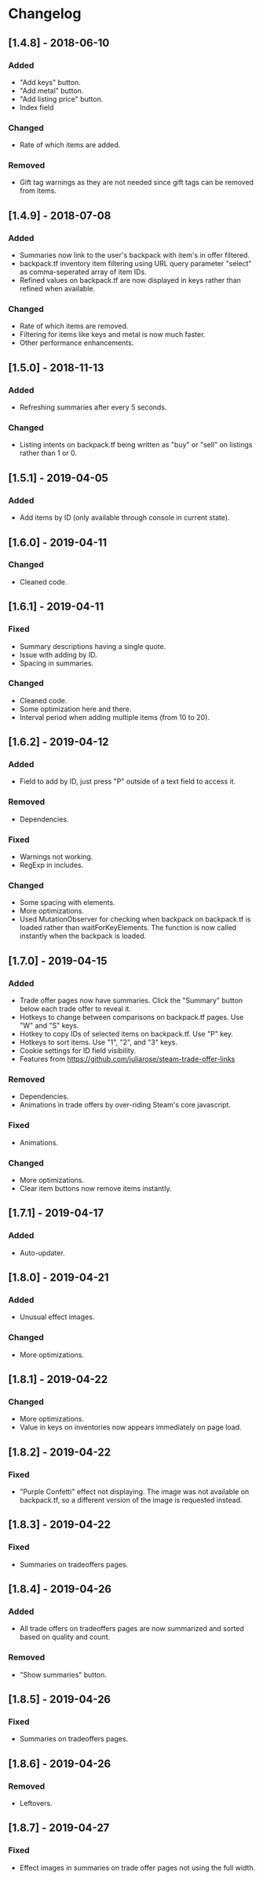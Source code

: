 # Changelog

## [1.4.8] - 2018-06-10
### Added
- "Add keys" button.
- "Add metal" button.
- "Add listing price" button.
- Index field

### Changed
- Rate of which items are added.

### Removed
- Gift tag warnings as they are not needed since gift tags can be removed from items.

## [1.4.9] - 2018-07-08
### Added
- Summaries now link to the user's backpack with item's in offer filtered.
- backpack.tf inventory item filtering using URL query parameter "select" as comma-seperated array of item IDs.
- Refined values on backpack.tf are now displayed in keys rather than refined when available.

### Changed
- Rate of which items are removed.
- Filtering for items like keys and metal is now much faster.
- Other performance enhancements.

## [1.5.0] - 2018-11-13
### Added
- Refreshing summaries after every 5 seconds.

### Changed
- Listing intents on backpack.tf being written as "buy" or "sell" on listings rather than 1 or 0.

## [1.5.1] - 2019-04-05
### Added
- Add items by ID (only available through console in current state).

## [1.6.0] - 2019-04-11
### Changed
- Cleaned code.

## [1.6.1] - 2019-04-11
### Fixed
- Summary descriptions having a single quote.
- Issue with adding by ID.
- Spacing in summaries.

### Changed
- Cleaned code.
- Some optimization here and there.
- Interval period when adding multiple items (from 10 to 20).

## [1.6.2] - 2019-04-12
### Added
- Field to add by ID, just press "P" outside of a text field to access it.

### Removed
- Dependencies.

### Fixed
- Warnings not working.
- RegExp in includes.

### Changed
- Some spacing with elements.
- More optimizations.
- Used MutationObserver for checking when backpack on backpack.tf is loaded rather than waitForKeyElements. The function is now called instantly when the backpack is loaded.

## [1.7.0] - 2019-04-15
### Added
- Trade offer pages now have summaries. Click the "Summary" button below each trade offer to reveal it.
- Hotkeys to change between comparisons on backpack.tf pages. Use "W" and "S" keys.
- Hotkey to copy IDs of selected items on backpack.tf. Use "P" key.
- Hotkeys to sort items. Use "1", "2", and "3" keys.
- Cookie settings for ID field visibility.
- Features from https://github.com/juliarose/steam-trade-offer-links

### Removed
- Dependencies.
- Animations in trade offers by over-riding Steam's core javascript.

### Fixed
- Animations.

### Changed
- More optimizations.
- Clear item buttons now remove items instantly.

## [1.7.1] - 2019-04-17
### Added
- Auto-updater.

## [1.8.0] - 2019-04-21
### Added
- Unusual effect images.

### Changed
- More optimizations.

## [1.8.1] - 2019-04-22
### Changed
- More optimizations.
- Value in keys on inventories now appears immediately on page load.

## [1.8.2] - 2019-04-22
### Fixed
- "Purple Confetti" effect not displaying. The image was not available on backpack.tf, so a different version of the image is requested instead.

## [1.8.3] - 2019-04-22
### Fixed
- Summaries on tradeoffers pages.

## [1.8.4] - 2019-04-26
### Added
- All trade offers on tradeoffers pages are now summarized and sorted based on quality and count.

### Removed
- "Show summaries" button.

## [1.8.5] - 2019-04-26
### Fixed
- Summaries on tradeoffers pages.

## [1.8.6] - 2019-04-26
### Removed
- Leftovers.

## [1.8.7] - 2019-04-27
### Fixed
- Effect images in summaries on trade offer pages not using the full width.